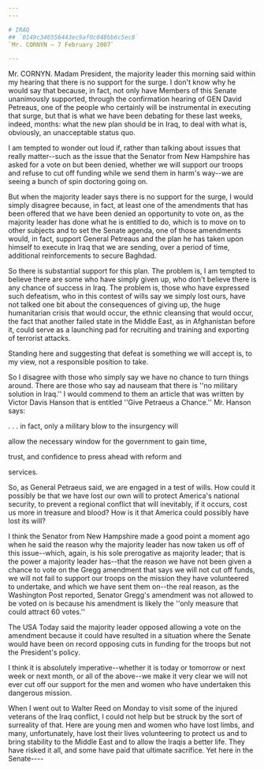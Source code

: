 ```yaml
---
---

# IRAQ
## `0149c346556443ec9af0c048bb6c5ec8`
`Mr. CORNYN — 7 February 2007`

---
```



Mr. CORNYN. Madam President, the majority leader this morning said 
within my hearing that there is no support for the surge. I don't know 
why he would say that because, in fact, not only have Members of this 
Senate unanimously supported, through the confirmation hearing of GEN 
David Petreaus, one of the people who certainly will be instrumental in 
executing that surge, but that is what we have been debating for these 
last weeks, indeed, months: what the new plan should be in Iraq, to 
deal with what is, obviously, an unacceptable status quo.

I am tempted to wonder out loud if, rather than talking about issues 
that really matter--such as the issue that the Senator from New 
Hampshire has asked for a vote on but been denied, whether we will 
support our troops and refuse to cut off funding while we send them in 
harm's way--we are seeing a bunch of spin doctoring going on.

But when the majority leader says there is no support for the surge, 
I would simply disagree because, in fact, at least one of the 
amendments that has been offered that we have been denied an 
opportunity to vote on, as the majority leader has done what he is 
entitled to do, which is to move on to other subjects and to set the 
Senate agenda, one of those amendments would, in fact, support General 
Petreaus and the plan he has taken upon himself to execute in Iraq that 
we are sending, over a period of time, additional reinforcements to 
secure Baghdad.

So there is substantial support for this plan. The problem is, I am 
tempted to believe there are some who have simply given up, who don't 
believe there is any chance of success in Iraq. The problem is, those 
who have expressed such defeatism, who in this contest of wills say we 
simply lost ours, have not talked one bit about the consequences of 
giving up, the huge humanitarian crisis that would occur, the ethnic 
cleansing that would occur, the fact that another failed state in the 
Middle East, as in Afghanistan before it, could serve as a launching 
pad for recruiting and training and exporting of terrorist attacks.

Standing here and suggesting that defeat is something we will accept 
is, to my view, not a responsible position to take.

So I disagree with those who simply say we have no chance to turn 
things around. There are those who say ad nauseam that there is ''no 
military solution in Iraq.'' I would commend to them an article that 
was written by Victor Davis Hanson that is entitled ''Give Petraeus a 
Chance.'' Mr. Hanson says:



 . . . in fact, only a military blow to the insurgency will 


 allow the necessary window for the government to gain time, 


 trust, and confidence to press ahead with reform and 


 services.


So, as General Petraeus said, we are engaged in a test of wills. How 
could it possibly be that we have lost our own will to protect 
America's national security, to prevent a regional conflict that will 
inevitably, if it occurs, cost us more in treasure and blood? How is it 
that America could possibly have lost its will?

I think the Senator from New Hampshire made a good point a moment ago 
when he said the reason why the majority leader has now taken us off of 
this issue--which, again, is his sole prerogative as majority leader; 
that is the power a majority leader has--that the reason we have not 
been given a chance to vote on the Gregg amendment that says we will 
not cut off funds, we will not fail to support our troops on the 
mission they have volunteered to undertake, and which we have sent them 
on--the real reason, as the Washington Post reported, Senator Gregg's 
amendment was not allowed to be voted on is because his amendment is 
likely the ''only measure that could attract 60 votes.''

The USA Today said the majority leader opposed allowing a vote on the 
amendment because it could have resulted in a situation where the 
Senate would have been on record opposing cuts in funding for the 
troops but not the President's policy.

I think it is absolutely imperative--whether it is today or tomorrow 
or next week or next month, or all of the above--we make it very clear 
we will not ever cut off our support for the men and women who have 
undertaken this dangerous mission.



When I went out to Walter Reed on Monday to visit some of the injured 
veterans of the Iraq conflict, I could not help but be struck by the 
sort of surreality of that. Here are young men and women who have lost 
limbs, and many, unfortunately, have lost their lives volunteering to 
protect us and to bring stability to the Middle East and to allow the 
Iraqis a better life. They have risked it all, and some have paid that 
ultimate sacrifice. Yet here in the Senate----